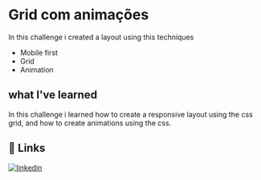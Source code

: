 
# Grid com animações

In this challenge i created a layout using this techniques 

- Mobile first
- Grid
- Animation

## what I've learned

In this  challenge i learned how to create a responsive layout using the css grid, and how to create animations using the css. 

## 🔗 Links

[![linkedin](https://img.shields.io/badge/linkedin-0A66C2?style=for-the-badge&logo=linkedin&logoColor=white)](https://www.linkedin.com/in/%C3%ADtalo-vinicius-6469281bb/)

